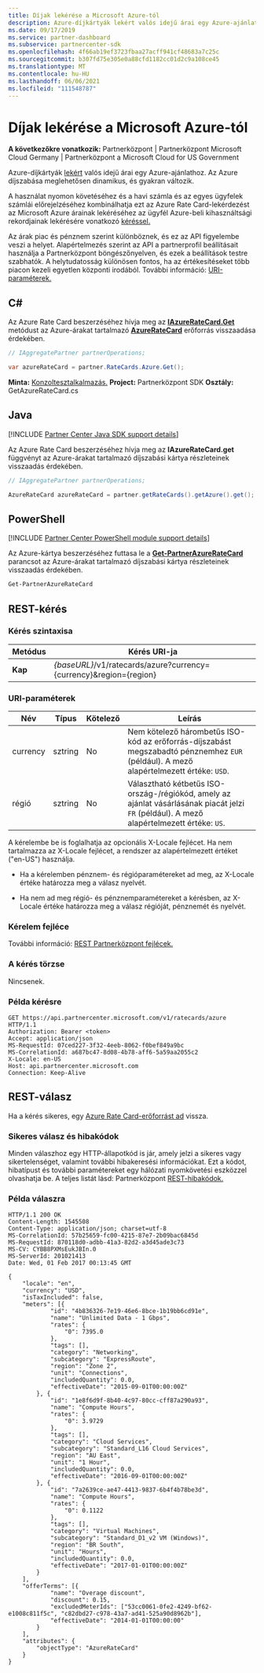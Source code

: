 ```yaml
---
title: Díjak lekérése a Microsoft Azure-tól
description: Azure-díjkártyák lekért valós idejű árai egy Azure-ajánlathoz. Az Azure díjszabása meglehetősen dinamikus, és gyakran változik.
ms.date: 09/17/2019
ms.service: partner-dashboard
ms.subservice: partnercenter-sdk
ms.openlocfilehash: 4f66ab19ef3723fbaa27acff941cf48683a7c25c
ms.sourcegitcommit: b307fd75e305e0a88cfd1182cc01d2c9a108ce45
ms.translationtype: MT
ms.contentlocale: hu-HU
ms.lasthandoff: 06/06/2021
ms.locfileid: "111548787"
---
```

# <a name="get-prices-for-microsoft-azure"></a>Díjak lekérése a Microsoft Azure-tól

**A következőkre vonatkozik:** Partnerközpont | Partnerközpont Microsoft Cloud Germany | Partnerközpont a Microsoft Cloud for US Government

Azure-díjkártyák [lekért](azure-rate-card-resources.md) valós idejű árai egy Azure-ajánlathoz. Az Azure díjszabása meglehetősen dinamikus, és gyakran változik.

A használat nyomon követéséhez és a havi számla és az egyes ügyfelek számlái előrejelzéséhez kombinálhatja ezt az Azure Rate Card-lekérdezést az Microsoft Azure árainak lekéréséhez az ügyfél Azure-beli kihasználtsági rekordjainak lekérésére vonatkozó [kéréssel.](get-a-customer-s-utilization-record-for-azure.md)

Az árak piac és pénznem szerint különböznek, és ez az API figyelembe veszi a helyet. Alapértelmezés szerint az API a partnerprofil beállításait használja a Partnerközpont böngészőnyelven, és ezek a beállítások testre szabhatók. A helytudatosság különösen fontos, ha az értékesítéseket több piacon kezeli egyetlen központi irodából. További információ: [URI-paraméterek.](#uri-parameters)

## <a name="c"></a>C\#

Az Azure Rate Card beszerzéséhez hívja meg az [**IAzureRateCard.Get**](/dotnet/api/microsoft.store.partnercenter.ratecards.iazureratecard.get) metódust az Azure-árakat tartalmazó [**AzureRateCard**](/dotnet/api/microsoft.store.partnercenter.models.ratecards.azureratecard) erőforrás visszaadása érdekében.

```csharp
// IAggregatePartner partnerOperations;

var azureRateCard = partner.RateCards.Azure.Get();
```

**Minta:** [Konzoltesztalkalmazás.](console-test-app.md) **Project:** Partnerközpont SDK **Osztály:** GetAzureRateCard.cs

## <a name="java"></a>Java

[!INCLUDE [Partner Center Java SDK support details](../includes/java-sdk-support.md)]

Az Azure Rate Card beszerzéséhez hívja meg az **IAzureRateCard.get** függvényt az Azure-árakat tartalmazó díjszabási kártya részleteinek visszaadás érdekében.

```java
// IAggregatePartner partnerOperations;

AzureRateCard azureRateCard = partner.getRateCards().getAzure().get();
```

## <a name="powershell"></a>PowerShell

[!INCLUDE [Partner Center PowerShell module support details](../includes/powershell-module-support.md)]

Az Azure-kártya beszerzéséhez futtasa le a [**Get-PartnerAzureRateCard**](https://github.com/Microsoft/Partner-Center-PowerShell/blob/master/docs/help/Get-PartnerAzureRateCard.md) parancsot az Azure-árakat tartalmazó díjszabási kártya részleteinek visszaadás érdekében.

```powershell
Get-PartnerAzureRateCard
```

## <a name="rest-request"></a>REST-kérés

### <a name="request-syntax"></a>Kérés szintaxisa

| Metódus  | Kérés URI-ja                                                        |
|---------|--------------------------------------------------------------------|
| **Kap** | *{baseURL}*/v1/ratecards/azure?currency={currency}&region={region} |

### <a name="uri-parameters"></a>URI-paraméterek

| Név     | Típus   | Kötelező | Leírás                                                                                                                                                                               |
|----------|--------|----------|-------------------------------------------------------------------------------------------------------------------------------------------------------------------------------------------|
| currency | sztring | No       | Nem kötelező hárombetűs ISO-kód az erőforrás-díjszabást megszabadtó pénznemhez `EUR` (például). A mező alapértelmezett értéke: `USD`. |
| régió   | sztring | No       | Választható kétbetűs ISO-ország-/régiókód, amely az ajánlat vásárlásának piacát jelzi `FR` (például). A mező alapértelmezett értéke: `US`.        |

A kérelembe be is [](headers.md#rest-request-headers) foglalhatja az opcionális X-Locale fejlécet. Ha nem tartalmazza az X-Locale fejlécet, a rendszer az alapértelmezett értéket ("en-US") használja.

- Ha a kérelemben pénznem- és régióparamétereket ad meg, az X-Locale értéke határozza meg a válasz nyelvét.

- Ha nem ad meg régió- és pénznemparamétereket a kérésben, az X-Locale értéke határozza meg a válasz régióját, pénznemét és nyelvét.

### <a name="request-header"></a>Kérelem fejléce

További információ: [REST Partnerközpont fejlécek.](headers.md)

### <a name="request-body"></a>A kérés törzse

Nincsenek.

### <a name="request-example"></a>Példa kérésre

```http
GET https://api.partnercenter.microsoft.com/v1/ratecards/azure HTTP/1.1
Authorization: Bearer <token>
Accept: application/json
MS-RequestId: 07ced227-3f32-4eeb-8062-f0bef849a9bc
MS-CorrelationId: a687bc47-8d08-4b78-aff6-5a59aa2055c2
X-Locale: en-US
Host: api.partnercenter.microsoft.com
Connection: Keep-Alive
```

## <a name="rest-response"></a>REST-válasz

Ha a kérés sikeres, egy [Azure Rate Card-erőforrást ad](azure-rate-card-resources.md) vissza.

### <a name="response-success-and-error-codes"></a>Sikeres válasz és hibakódok

Minden válaszhoz egy HTTP-állapotkód is jár, amely jelzi a sikeres vagy sikertelenséget, valamint további hibakeresési információkat. Ezt a kódot, hibatípust és további paramétereket egy hálózati nyomkövetési eszközzel olvashatja be. A teljes listát lásd: Partnerközpont [REST-hibakódok.](error-codes.md)

### <a name="response-example"></a>Példa válaszra

```http
HTTP/1.1 200 OK
Content-Length: 1545508
Content-Type: application/json; charset=utf-8
MS-CorrelationId: 57b25659-fc00-4215-87e7-2b09bac6845d
MS-RequestId: 870118d0-adbb-41a3-82d2-a3d45ade3c73
MS-CV: CYBB8PXMsEukJBIn.0
MS-ServerId: 201021413
Date: Wed, 01 Feb 2017 00:13:45 GMT

{
    "locale": "en",
    "currency": "USD",
    "isTaxIncluded": false,
    "meters": [{
            "id": "4b836326-7e19-46e6-8bce-1b19bb6cd91e",
            "name": "Unlimited Data - 1 Gbps",
            "rates": {
                "0": 7395.0
            },
            "tags": [],
            "category": "Networking",
            "subcategory": "ExpressRoute",
            "region": "Zone 2",
            "unit": "Connections",
            "includedQuantity": 0.0,
            "effectiveDate": "2015-09-01T00:00:00Z"
        }, {
            "id": "1e8f6d9f-8b40-4c97-80cc-cff87a290a93",
            "name": "Compute Hours",
            "rates": {
                "0": 3.9729
            },
            "tags": [],
            "category": "Cloud Services",
            "subcategory": "Standard_L16 Cloud Services",
            "region": "AU East",
            "unit": "1 Hour",
            "includedQuantity": 0.0,
            "effectiveDate": "2016-09-01T00:00:00Z"
        }, {
            "id": "7a2639ce-ae47-4413-9837-6b4f4b78be3d",
            "name": "Compute Hours",
            "rates": {
                "0": 0.1122
            },
            "tags": [],
            "category": "Virtual Machines",
            "subcategory": "Standard_D1_v2 VM (Windows)",
            "region": "BR South",
            "unit": "Hours",
            "includedQuantity": 0.0,
            "effectiveDate": "2017-01-01T00:00:00Z"
        }
    ],
    "offerTerms": [{
            "name": "Overage discount",
            "discount": 0.15,
            "excludedMeterIds": ["53cc0061-0fe2-4249-bf62-e1008c811f5c", "c82dbd27-c978-43a7-ad41-525a90d8962b"],
            "effectiveDate": "2014-01-01T00:00:00"
        }
    ],
    "attributes": {
        "objectType": "AzureRateCard"
    }
}
```
